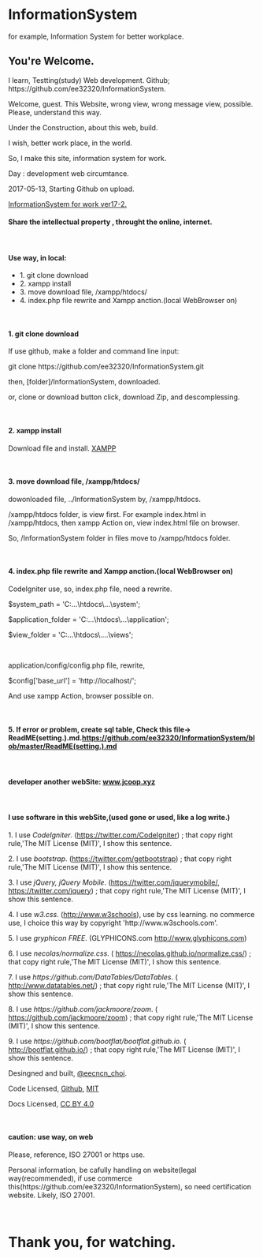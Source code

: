 # InformationSystem
for example, Information System for better workplace.

<h2>You're Welcome.</h2>
<p>I learn, Testting(study) Web development. Github; https://github.com/ee32320/InformationSystem.</p>
<p></p>
<p>Welcome, guest. This Website, wrong view, wrong message view, possible. Please, understand this way.</p>
<p>Under the Construction, about this web, build.</p>
<p>I wish, better work place, in the world.</p>
<p>So, I make this site, information system for work.</p>
<p>Day : development web circumtance.</p>
<p>2017-05-13, Starting Github on upload.</p>
<a href="http://ee32320.godohosting.com/index.php/welcome">InformationSystem for work ver17-2.</a>
<h4>Share the intellectual property , throught the online, internet.</h4>
<br/>

<h4>Use way, in local:</h4>
<ul>
<li>1. git clone download</li>
<li>2. xampp install</li>
<li>3. move download file, /xampp/htdocs/</li>
<li>4. index.php file rewrite and Xampp anction.(local WebBrowser on)</li>
</ul>
<br/>
<h4>1. git clone download</h4>
<p>If use github, make a folder and command line input: </p>
<p>git clone https://github.com/ee32320/InformationSystem.git</p>
<p>then, [folder]/InformationSystem, downloaded.</p>
<p> or, clone or download button click, download Zip, and descomplessing.</p>
<br/>
<h4>2. xampp install</h4>
<p>Download file and install. <a href="https://www.apachefriends.org/index.html">XAMPP</a></p>
<br/>
<h4>3. move download file, /xampp/htdocs/</h4>
<p>dowonloaded file, ../InformationSystem by, /xampp/htdocs. </p>
<p>/xampp/htdocs folder, is view first. For example index.html in /xampp/htdocs, then xampp Action on, view index.html file on browser.</p>
<p>So, /InformationSystem folder in files move to /xampp/htdocs folder.</p>
<br/>
<h4>4. index.php file rewrite and Xampp anction.(local WebBrowser on)</h4>
<p>CodeIgniter use, so, index.php file, need a rewrite.</p>
<p>$system_path = 'C:...\htdocs\...\system';</p>
<p>$application_folder = 'C:...\htdocs\...\application';</p>
<p>$view_folder = 'C:...\htdocs\....\views';</p>
<br/>
<p>application/config/config.php file, rewrite,</p> 
<p>$config['base_url'] = 'http://localhost/';</p>
<p>And use xampp Action, browser possible on.</p>
<br/>
<h4>5. If error or problem, create sql table, Check this file-> ReadME(setting.).md.<a href="https://github.com/ee32320/InformationSystem/blob/master/ReadME(setting.).md">https://github.com/ee32320/InformationSystem/blob/master/ReadME(setting.).md</a></h4>
<br/>

<h4>developer another webSite: <a href="http://www.jcoop.xyz">www.jcoop.xyz</a></h4>
<br/>
<h4>I use software in this webSite,(used gone or used, like a log write.)</h4>
<p>1. I use <span style="font-style: italic;">CodeIgniter</span>. (<a href="https://twitter.com/CodeIgniter">https://twitter.com/CodeIgniter</a>) ; that copy right rule,'The MIT License (MIT)', I show this sentence.  </p>
	<p>2. I use <span style="font-style: italic;">bootstrap</span>. (<a href="https://twitter.com/getbootstrap">https://twitter.com/getbootstrap</a>) ; that copy right rule,'The MIT License (MIT)', I show this sentence.</p>
	<p>3. I use <span style="font-style: italic;">jQuery, jQuery Mobile</span>. (<a href="https://twitter.com/jquerymobile/">https://twitter.com/jquerymobile/</a>, <a href="https://twitter.com/jquery">https://twitter.com/jquery</a>) ; that copy right rule,'The MIT License (MIT)', I show this sentence.</p>
	<p>4. I use <span style="font-style: italic;">w3.css</span>. (<a href="http://www.w3schools.com/">http://www.w3schools</a>), use by css learning. no commerce use, I choice this way by copyright 'http://www.w3schools.com'.</p>
	<p>5. I use <span style="font-style:italic;">gryphicon FREE</span>. (GLYPHICONS.com <a href="http://www.glyphicons.com">http://www.glyphicons.com</a>)</p>
	<p>6. I use <span style="font-style:italic;">necolas/normalize.css</span>. ( <a href="https://necolas.github.io/normalize.css/">https://necolas.github.io/normalize.css/</a>) ; that copy right rule,'The MIT License (MIT)', I show this sentence.</p>
	<p>7. I use <span style="font-style:italic;">https://github.com/DataTables/DataTables</span>. ( <a href="http://www.datatables.net/">http://www.datatables.net/</a>) ; that copy right rule,'The MIT License (MIT)', I show this sentence.</p>
	<p>8. I use <span style="font-style:italic;">https://github.com/jackmoore/zoom</span>. ( <a href="https://github.com/jackmoore/zoom">https://github.com/jackmoore/zoom</a>) ; that copy right rule,'The MIT License (MIT)', I show this sentence.</p>
	<p>9. I use <span style="font-style:italic;">https://github.com/bootflat/bootflat.github.io</span>. ( <a href="http://bootflat.github.io/">http://bootflat.github.io/</a>) ; that copy right rule,'The MIT License (MIT)', I show this sentence.</p>
	<p>Desingned and built, <a href="https://twitter.com/eecncn_choi">@eecncn_choi</a>.</p>
	<p>Code Licensed, <a href="https://github.com/ee32320/InformationSystem">Github</a>, <a href="https://github.com/ee32320/InformationSystem/blob/master/LICENSE">MIT</a></p>
	<p>Docs Licensed, <a href="https://creativecommons.org/licenses/by/4.0/">CC BY 4.0</a></p>
<br/> 
<h4>caution: use way, on web</h4>
<p>Please, reference, ISO 27001 or https use.</p>
<p>Personal information, be cafully handling on website(legal way(recommended), if use commerce this(https://github.com/ee32320/InformationSystem), so need certification website. Likely,  ISO 27001.</p>
<br/>
<h1>Thank you, for watching.</h1>
